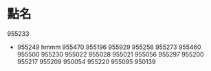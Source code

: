 # 點名

955233
* 955249 hmmm
955470
955196
955929
955256
955273
955460
955500
955230
955022
955028
955021
955056
955297
955200
955217
955209
950054
955220
955095
950139
